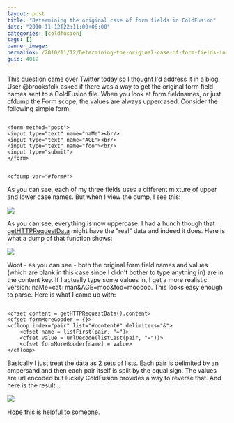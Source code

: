 ```yaml
---
layout: post
title: "Determining the original case of form fields in ColdFusion"
date: "2010-11-12T22:11:00+06:00"
categories: [coldfusion]
tags: []
banner_image: 
permalink: /2010/11/12/Determining-the-original-case-of-form-fields-in-ColdFusion
guid: 4012
---
```


This question came over Twitter today so I thought I'd address it in a blog. User @brooksfolk asked if there was a way to get the original form field names sent to a ColdFusion file. When you look at form.fieldnames, or just cfdump the Form scope, the values are always uppercased. Consider the following simple form.
<!--more-->
<p>

<code>
&lt;form method="post"&gt;
&lt;input type="text" name="naMe"&gt;&lt;br/&gt;
&lt;input type="text" name="AGE"&gt;&lt;br/&gt;
&lt;input type="text" name="foo"&gt;&lt;br/&gt;
&lt;input type="submit"&gt;
&lt;/form&gt;

&lt;cfdump var="#form#"&gt;
</code>

<p>

As you can see, each of my three fields uses a different mixture of upper and lower case names. But when I view the dump, I see this:

<p>

<img src="https://static.raymondcamden.com/images/screen43.png" />

<p>

As you can see, everything is now uppercase. I had a hunch though that <a href="http://help.adobe.com/en_US/ColdFusion/9.0/CFMLRef/WSc3ff6d0ea77859461172e0811cbec22c24-7c11.html">getHTTPRequestData</a> might have the "real" data and indeed it does. Here is what a dump of that function shows:

<p>

<img src="https://static.raymondcamden.com/images/cfjedi/screen44.png" />

<p>

Woot - as you can see - both the original form field names and values (which are blank in this case since I didn't bother to type anything in) are in the content key. If I actually type some values in, I get a more realistic version: naMe=cat+man&AGE=moo&foo=mooooo. This looks easy enough to parse. Here is what I came up with:

<p>

<code>
&lt;cfset content = getHTTPRequestData().content&gt;
&lt;cfset formMoreGooder = {}&gt;
&lt;cfloop index="pair" list="#content#" delimiters="&"&gt;
	&lt;cfset name = listFirst(pair, "=")&gt;
	&lt;cfset value = urlDecode(listLast(pair, "="))&gt;
	&lt;cfset formMoreGooder[name] = value&gt;
&lt;/cfloop&gt;
</code>

<p>

Basically I just treat the data as 2 sets of lists. Each pair is delimited by an ampersand and then each pair itself is split by the equal sign. The values are url encoded but luckily ColdFusion provides a way to reverse that. And here is the result...

<p>

<img src="https://static.raymondcamden.com/images/cfjedi/screen46.png" />
<p>

Hope this is helpful to someone.